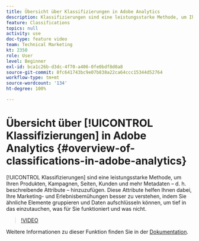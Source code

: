 ```yaml
---
title: Übersicht über Klassifizierungen in Adobe Analytics
description: Klassifizierungen sind eine leistungsstarke Methode, um Ihren Produkten, Kampagnen, Seiten, Kunden und mehr Metadaten – d. h. beschreibende Attribute – hinzuzufügen. Diese Attribute helfen Ihnen dabei, Ihre Marketing- und Erlebnisbemühungen besser zu verstehen, indem Sie ähnliche Elemente gruppieren und Daten aufschlüsseln können, um tief in das einzutauchen, was für Sie funktioniert und was nicht.
feature: Classifications
topics: null
activity: use
doc-type: feature video
team: Technical Marketing
kt: 2350
role: User
level: Beginner
exl-id: bca1c26b-d3dc-4f70-a406-0fe0bdf8d0a8
source-git-commit: 8fc641743bc9e07b838a22ca64ccc15344d52764
workflow-type: tm+mt
source-wordcount: '134'
ht-degree: 100%

---
```


# Übersicht über [!UICONTROL Klassifizierungen] in Adobe Analytics {#overview-of-classifications-in-adobe-analytics}

[!UICONTROL Klassifizierungen] sind eine leistungsstarke Methode, um Ihren Produkten, Kampagnen, Seiten, Kunden und mehr Metadaten – d. h. beschreibende Attribute – hinzuzufügen. Diese Attribute helfen Ihnen dabei, Ihre Marketing- und Erlebnisbemühungen besser zu verstehen, indem Sie ähnliche Elemente gruppieren und Daten aufschlüsseln können, um tief in das einzutauchen, was für Sie funktioniert und was nicht.

>[!VIDEO](https://video.tv.adobe.com/v/16853/?quality=12&learn=on)

Weitere Informationen zu dieser Funktion finden Sie in der [Dokumentation](https://experienceleague.adobe.com/docs/analytics/components/classifications/c-classifications.html?lang=de).
